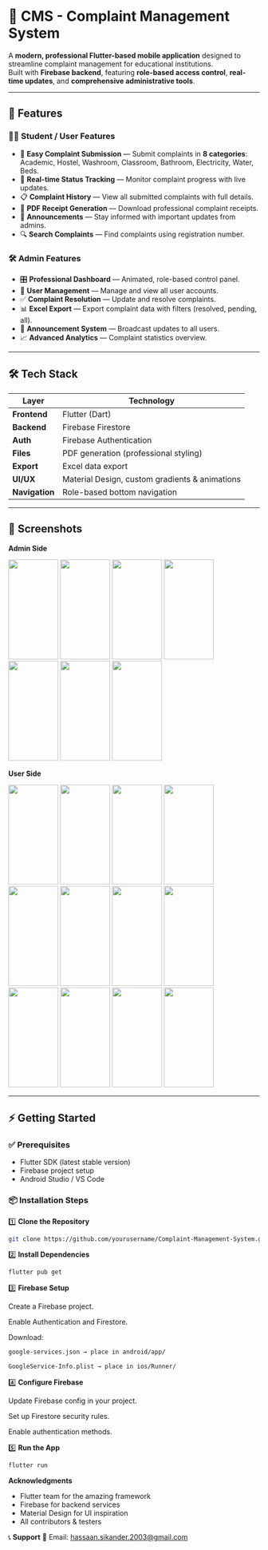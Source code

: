 # 📱 CMS - Complaint Management System

A **modern, professional Flutter-based mobile application** designed to streamline complaint management for educational institutions.  
Built with **Firebase backend**, featuring **role-based access control**, **real-time updates**, and **comprehensive administrative tools**.

---

## 🚀 Features

### 👨‍🎓 Student / User Features
- 📝 **Easy Complaint Submission** — Submit complaints in **8 categories**:  
  Academic, Hostel, Washroom, Classroom, Bathroom, Electricity, Water, Beds.
- 🔄 **Real-time Status Tracking** — Monitor complaint progress with live updates.
- 📋 **Complaint History** — View all submitted complaints with full details.
- 📄 **PDF Receipt Generation** — Download professional complaint receipts.
- 📢 **Announcements** — Stay informed with important updates from admins.
- 🔍 **Search Complaints** — Find complaints using registration number.

### 🛠️ Admin Features
- 🎛️ **Professional Dashboard** — Animated, role-based control panel.
- 👥 **User Management** — Manage and view all user accounts.
- ✅ **Complaint Resolution** — Update and resolve complaints.
- 📊 **Excel Export** — Export complaint data with filters (resolved, pending, all).
- 📢 **Announcement System** — Broadcast updates to all users.
- 📈 **Advanced Analytics** — Complaint statistics overview.

---

## 🛠️ Tech Stack
| Layer         | Technology |
|--------------|------------|
| **Frontend** | Flutter (Dart) |
| **Backend**  | Firebase Firestore |
| **Auth**     | Firebase Authentication |
| **Files**    | PDF generation (professional styling) |
| **Export**   | Excel data export |
| **UI/UX**    | Material Design, custom gradients & animations |
| **Navigation** | Role-based bottom navigation |

---

## 📸 Screenshots
**Admin Side**
<p>
  <img src="https://github.com/user-attachments/assets/2016151c-5fb1-4672-a4a6-cb2265468d83" width="100" height="200">
  <img src="https://github.com/user-attachments/assets/d087bb1c-2206-4e87-8d13-759e3540d31b" width="100" height="200">
  <img src="https://github.com/user-attachments/assets/a8b5d459-1579-4501-aea3-1d6024726584" width="100" height="200" />
  <img src="https://github.com/user-attachments/assets/e3120dd3-a6bd-47ef-a889-4f2477b15691" width="100" height="200" />
  <img src="https://github.com/user-attachments/assets/ab40ea7c-7fcb-40a0-94aa-1805131083ef" width="100" height="200" />
  <img src="https://github.com/user-attachments/assets/058390fd-c18c-4460-8780-511a14151893" width="100" height="200" />
  <img src="https://github.com/user-attachments/assets/e34effd5-9cc3-497b-b6a6-75ec26a59f17" width="100" height="200" />
</p>

**User Side**

<p>
  <img src="https://github.com/user-attachments/assets/a9f018c1-27d7-44c5-b70f-8b68fabc9103" width="100" height="200" />
  <img src="https://github.com/user-attachments/assets/a7157e87-b1a8-4129-9f93-6b9110ab29b2" width="100" height="200" />
  <img src="https://github.com/user-attachments/assets/f3f8539e-06b7-4ff4-864f-b65d4cffb072" width="100" height="200" />
  <img src="https://github.com/user-attachments/assets/b24d862e-93b8-4fc8-a8c8-7e811340d98c" width="100" height="200" />
  <img src="https://github.com/user-attachments/assets/cac205ec-b679-461c-af9c-1dbfa2e5ec16" width="100" height="200" />
  <img src="https://github.com/user-attachments/assets/b537eee5-293d-45bb-93c6-0ddd0a3bd73f" width="100" height="200" />
  <img src="https://github.com/user-attachments/assets/28181958-2320-499f-ab57-3fa66c1aedc8" width="100" height="200" />
  <img src="https://github.com/user-attachments/assets/4158c339-679d-4eb9-ae16-985388d57795" width="100" height="200" />
  <img src="https://github.com/user-attachments/assets/5faf5349-ec37-423b-a358-877b68b5dc1c" width="100" height="200" />
  <img src="https://github.com/user-attachments/assets/f89ef940-c67e-4305-bd36-ea809b8f549a" width="100" height="200" />
  <img src="https://github.com/user-attachments/assets/99e6f372-4f3d-4cf4-8a51-71cc7fdd0f08" width="100" height="200" />
  <img src="https://github.com/user-attachments/assets/7678b7ec-63e3-4866-aeff-7beb128fa682" width="100" height="200" />
</p>



---

## ⚡ Getting Started

### ✅ Prerequisites
- Flutter SDK (latest stable version)
- Firebase project setup
- Android Studio / VS Code

### 📦 Installation Steps
1️⃣ **Clone the Repository**
```bash
git clone https://github.com/yourusername/Complaint-Management-System.git
```
2️⃣ **Install Dependencies**
```bash
flutter pub get
```
3️⃣ **Firebase Setup**

Create a Firebase project.

Enable Authentication and Firestore.

Download:
```bash
google-services.json → place in android/app/

GoogleService-Info.plist → place in ios/Runner/
```
4️⃣ **Configure Firebase**

Update Firebase config in your project.

Set up Firestore security rules.

Enable authentication methods.

5️⃣ **Run the App**
```bash
flutter run
```
**Acknowledgments**
- Flutter team for the amazing framework
- Firebase for backend services
- Material Design for UI inspiration
- All contributors & testers

📞 **Support**
📧 Email: hassaan.sikander.2003@gmail.com
